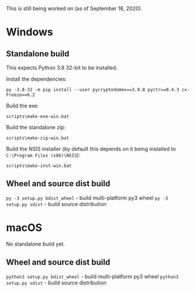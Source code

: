This is still being worked on (as of September 18, 2020).

# Windows

## Standalone build
This expects Python 3.8 32-bit to be installed.

Install the dependencies:
```batch
py -3.8-32 -m pip install --user pycryptodomex==3.9.8 pyctr==0.4.3 cx-Freeze==6.2
```

Build the exe:
```batch
scripts\make-exe-win.bat
```

Build the standalone zip:
```batch
scripts\make-zip-win.bat
```

Build the NSIS installer (by default this depends on it being installed to `C:\Program Files (x86)\NSIS`):
```
scripts\make-inst-win.bat
```

## Wheel and source dist build
`py -3 setup.py bdist_wheel` - build multi-platform py3 wheel
`py -3 setup.py sdist` - build source distribution

# macOS
No standalone build yet.

## Wheel and source dist build
`python3 setup.py bdist_wheel` - build multi-platform py3 wheel
`python3 setup.py sdist` - build source distribution
